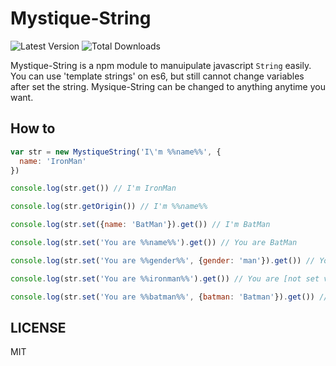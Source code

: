 Mystique-String
===============

![Latest Version](https://img.shields.io/npm/v/mystique-string.svg)
![Total Downloads](https://img.shields.io/npm/dt/mystique-string.svg)

Mystique-String is a npm module to manuipulate javascript `String` easily. You can use 'template strings' on es6, but still cannot change variables after set the string. Mysique-String can be changed to anything anytime you want.

## How to

```javascript
var str = new MystiqueString('I\'m %%name%%', {
  name: 'IronMan'
})

console.log(str.get()) // I'm IronMan

console.log(str.getOrigin()) // I'm %%name%%

console.log(str.set({name: 'BatMan'}).get()) // I'm BatMan

console.log(str.set('You are %%name%%').get()) // You are BatMan

console.log(str.set('You are %%gender%%', {gender: 'man'}).get()) // You are man

console.log(str.set('You are %%ironman%%').get()) // You are [not set variable]

console.log(str.set('You are %%batman%%', {batman: 'Batman'}).get()) // You are Batman
```

## LICENSE

MIT
